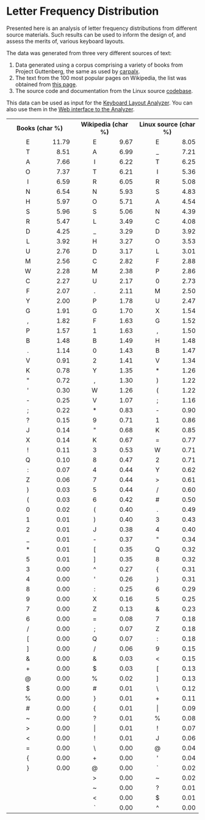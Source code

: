 
# Letter Frequency Distribution

Presented here is an analysis of letter frequency distributions from different source materials. Such results can be used to inform the design of, and assess the merits of, various keyboard layouts. 

The data was generated from three very different sources of text:

1. Data generated using a corpus comprising a variety of books from Project Guttenberg, the same as used by [carpalx](http://mkweb.bcgsc.ca/carpalx/?word_statistics).
2. The text from the 100 most popular pages on Wikipedia, the list was obtained from [this page](https://en.wikipedia.org/wiki/Wikipedia:Multiyear_ranking_of_most_viewed_pages#Top-100_list).
3. The source code and documentation from the Linux source [codebase](https://github.com/torvalds/linux).

This data can be used as input for the [Keyboard Layout Analyzer](https://github.com/stevep99/keyboard-layout-analyzer). You can also use them in the [Web interface to the Analyzer](https://colemakmods.github.io/mod-dh/analyze.html).

<table cellspacing="0" border="0">
	<colgroup width="120"></colgroup>
	<colgroup width="0"></colgroup>
	<colgroup width="120"></colgroup>
	<colgroup width="0"></colgroup>
	<colgroup width="120"></colgroup>
	<tr>
		<th colspan="2">Books (char %)</th>
		<th colspan="2">Wikipedia (char %)</th>
		<th colspan="2">Linux source (char %)</th>
	</tr>
	<tr>
		<td align="center"> E </td>
		<td align="right" sdval="11.79" sdnum="2057;">11.79</td>
		<td align="center"> E </td>
		<td align="right" sdval="9.67" sdnum="2057;">9.67</td>
		<td align="center"> E </td>
		<td align="right" sdval="8.05" sdnum="2057;">8.05</td>
	</tr>
	<tr>
		<td align="center"> T </td>
		<td align="right" sdval="8.51" sdnum="2057;">8.51</td>
		<td align="center"> A </td>
		<td align="right" sdval="6.99" sdnum="2057;">6.99</td>
		<td align="center"> _ </td>
		<td align="right" sdval="7.21" sdnum="2057;">7.21</td>
	</tr>
	<tr>
		<td align="center"> A </td>
		<td align="right" sdval="7.66" sdnum="2057;">7.66</td>
		<td align="center"> I </td>
		<td align="right" sdval="6.22" sdnum="2057;">6.22</td>
		<td align="center"> T </td>
		<td align="right" sdval="6.25" sdnum="2057;">6.25</td>
	</tr>
	<tr>
		<td align="center"> O </td>
		<td align="right" sdval="7.37" sdnum="2057;">7.37</td>
		<td align="center"> T </td>
		<td align="right" sdval="6.21" sdnum="2057;">6.21</td>
		<td align="center"> I </td>
		<td align="right" sdval="5.36" sdnum="2057;">5.36</td>
	</tr>
	<tr>
		<td align="center"> I </td>
		<td align="right" sdval="6.59" sdnum="2057;">6.59</td>
		<td align="center"> R </td>
		<td align="right" sdval="6.05" sdnum="2057;">6.05</td>
		<td align="center"> R </td>
		<td align="right" sdval="5.08" sdnum="2057;">5.08</td>
	</tr>
	<tr>
		<td align="center"> N </td>
		<td align="right" sdval="6.54" sdnum="2057;">6.54</td>
		<td align="center"> N </td>
		<td align="right" sdval="5.93" sdnum="2057;">5.93</td>
		<td align="center"> S </td>
		<td align="right" sdval="4.83" sdnum="2057;">4.83</td>
	</tr>
	<tr>
		<td align="center"> H </td>
		<td align="right" sdval="5.97" sdnum="2057;">5.97</td>
		<td align="center"> O </td>
		<td align="right" sdval="5.71" sdnum="2057;">5.71</td>
		<td align="center"> A </td>
		<td align="right" sdval="4.54" sdnum="2057;">4.54</td>
	</tr>
	<tr>
		<td align="center"> S </td>
		<td align="right" sdval="5.96" sdnum="2057;">5.96</td>
		<td align="center"> S </td>
		<td align="right" sdval="5.06" sdnum="2057;">5.06</td>
		<td align="center"> N </td>
		<td align="right" sdval="4.39" sdnum="2057;">4.39</td>
	</tr>
	<tr>
		<td align="center"> R </td>
		<td align="right" sdval="5.47" sdnum="2057;">5.47</td>
		<td align="center"> L </td>
		<td align="right" sdval="3.49" sdnum="2057;">3.49</td>
		<td align="center"> C </td>
		<td align="right" sdval="4.08" sdnum="2057;">4.08</td>
	</tr>
	<tr>
		<td align="center"> D </td>
		<td align="right" sdval="4.25" sdnum="2057;">4.25</td>
		<td align="center"> _ </td>
		<td align="right" sdval="3.29" sdnum="2057;">3.29</td>
		<td align="center"> D </td>
		<td align="right" sdval="3.92" sdnum="2057;">3.92</td>
	</tr>
	<tr>
		<td align="center"> L </td>
		<td align="right" sdval="3.92" sdnum="2057;">3.92</td>
		<td align="center"> H </td>
		<td align="right" sdval="3.27" sdnum="2057;">3.27</td>
		<td align="center"> O </td>
		<td align="right" sdval="3.53" sdnum="2057;">3.53</td>
	</tr>
	<tr>
		<td align="center"> U </td>
		<td align="right" sdval="2.76" sdnum="2057;">2.76</td>
		<td align="center"> D </td>
		<td align="right" sdval="3.17" sdnum="2057;">3.17</td>
		<td align="center"> L </td>
		<td align="right" sdval="3.01" sdnum="2057;">3.01</td>
	</tr>
	<tr>
		<td align="center"> M </td>
		<td align="right" sdval="2.56" sdnum="2057;">2.56</td>
		<td align="center"> C </td>
		<td align="right" sdval="2.82" sdnum="2057;">2.82</td>
		<td align="center"> F </td>
		<td align="right" sdval="2.88" sdnum="2057;">2.88</td>
	</tr>
	<tr>
		<td align="center"> W </td>
		<td align="right" sdval="2.28" sdnum="2057;">2.28</td>
		<td align="center"> M </td>
		<td align="right" sdval="2.38" sdnum="2057;">2.38</td>
		<td align="center"> P </td>
		<td align="right" sdval="2.86" sdnum="2057;">2.86</td>
	</tr>
	<tr>
		<td align="center"> C </td>
		<td align="right" sdval="2.27" sdnum="2057;">2.27</td>
		<td align="center"> U </td>
		<td align="right" sdval="2.17" sdnum="2057;">2.17</td>
		<td align="center" sdval="0" sdnum="2057;">0</td>
		<td align="right" sdval="2.73" sdnum="2057;">2.73</td>
	</tr>
	<tr>
		<td align="center"> F </td>
		<td align="right" sdval="2.07" sdnum="2057;">2.07</td>
		<td align="center"> . </td>
		<td align="right" sdval="2.11" sdnum="2057;">2.11</td>
		<td align="center"> M </td>
		<td align="right" sdval="2.5" sdnum="2057;">2.50</td>
	</tr>
	<tr>
		<td align="center"> Y </td>
		<td align="right" sdval="2" sdnum="2057;">2.00</td>
		<td align="center"> P </td>
		<td align="right" sdval="1.78" sdnum="2057;">1.78</td>
		<td align="center"> U </td>
		<td align="right" sdval="2.47" sdnum="2057;">2.47</td>
	</tr>
	<tr>
		<td align="center"> G </td>
		<td align="right" sdval="1.91" sdnum="2057;">1.91</td>
		<td align="center"> G </td>
		<td align="right" sdval="1.7" sdnum="2057;">1.70</td>
		<td align="center"> X </td>
		<td align="right" sdval="1.54" sdnum="2057;">1.54</td>
	</tr>
	<tr>
		<td align="center"> , </td>
		<td align="right" sdval="1.82" sdnum="2057;">1.82</td>
		<td align="center"> F </td>
		<td align="right" sdval="1.63" sdnum="2057;">1.63</td>
		<td align="center"> G </td>
		<td align="right" sdval="1.52" sdnum="2057;">1.52</td>
	</tr>
	<tr>
		<td align="center"> P </td>
		<td align="right" sdval="1.57" sdnum="2057;">1.57</td>
		<td align="center" sdval="1" sdnum="2057;">1</td>
		<td align="right" sdval="1.63" sdnum="2057;">1.63</td>
		<td align="center"> , </td>
		<td align="right" sdval="1.5" sdnum="2057;">1.50</td>
	</tr>
	<tr>
		<td align="center"> B </td>
		<td align="right" sdval="1.48" sdnum="2057;">1.48</td>
		<td align="center"> B </td>
		<td align="right" sdval="1.49" sdnum="2057;">1.49</td>
		<td align="center"> H </td>
		<td align="right" sdval="1.48" sdnum="2057;">1.48</td>
	</tr>
	<tr>
		<td align="center"> . </td>
		<td align="right" sdval="1.14" sdnum="2057;">1.14</td>
		<td align="center" sdval="0" sdnum="2057;">0</td>
		<td align="right" sdval="1.43" sdnum="2057;">1.43</td>
		<td align="center"> B </td>
		<td align="right" sdval="1.47" sdnum="2057;">1.47</td>
	</tr>
	<tr>
		<td align="center"> V </td>
		<td align="right" sdval="0.91" sdnum="2057;">0.91</td>
		<td align="center" sdval="2" sdnum="2057;">2</td>
		<td align="right" sdval="1.41" sdnum="2057;">1.41</td>
		<td align="center"> V </td>
		<td align="right" sdval="1.34" sdnum="2057;">1.34</td>
	</tr>
	<tr>
		<td align="center"> K </td>
		<td align="right" sdval="0.78" sdnum="2057;">0.78</td>
		<td align="center"> Y </td>
		<td align="right" sdval="1.35" sdnum="2057;">1.35</td>
		<td align="center"> * </td>
		<td align="right" sdval="1.26" sdnum="2057;">1.26</td>
	</tr>
	<tr>
		<td align="center"> &quot; </td>
		<td align="right" sdval="0.72" sdnum="2057;">0.72</td>
		<td align="center"> , </td>
		<td align="right" sdval="1.3" sdnum="2057;">1.30</td>
		<td align="center"> ) </td>
		<td align="right" sdval="1.22" sdnum="2057;">1.22</td>
	</tr>
	<tr>
		<td align="center"> ' </td>
		<td align="right" sdval="0.3" sdnum="2057;">0.30</td>
		<td align="center"> W </td>
		<td align="right" sdval="1.26" sdnum="2057;">1.26</td>
		<td align="center"> ( </td>
		<td align="right" sdval="1.22" sdnum="2057;">1.22</td>
	</tr>
	<tr>
		<td align="center"> - </td>
		<td align="right" sdval="0.25" sdnum="2057;">0.25</td>
		<td align="center"> V </td>
		<td align="right" sdval="1.07" sdnum="2057;">1.07</td>
		<td align="center"> ; </td>
		<td align="right" sdval="1.16" sdnum="2057;">1.16</td>
	</tr>
	<tr>
		<td align="center"> ; </td>
		<td align="right" sdval="0.22" sdnum="2057;">0.22</td>
		<td align="center"> * </td>
		<td align="right" sdval="0.83" sdnum="2057;">0.83</td>
		<td align="center"> - </td>
		<td align="right" sdval="0.9" sdnum="2057;">0.90</td>
	</tr>
	<tr>
		<td align="center"> ? </td>
		<td align="right" sdval="0.15" sdnum="2057;">0.15</td>
		<td align="center" sdval="9" sdnum="2057;">9</td>
		<td align="right" sdval="0.71" sdnum="2057;">0.71</td>
		<td align="center" sdval="1" sdnum="2057;">1</td>
		<td align="right" sdval="0.86" sdnum="2057;">0.86</td>
	</tr>
	<tr>
		<td align="center"> J </td>
		<td align="right" sdval="0.14" sdnum="2057;">0.14</td>
		<td align="center"> &quot; </td>
		<td align="right" sdval="0.68" sdnum="2057;">0.68</td>
		<td align="center"> K </td>
		<td align="right" sdval="0.85" sdnum="2057;">0.85</td>
	</tr>
	<tr>
		<td align="center"> X </td>
		<td align="right" sdval="0.14" sdnum="2057;">0.14</td>
		<td align="center"> K </td>
		<td align="right" sdval="0.67" sdnum="2057;">0.67</td>
		<td align="center"> = </td>
		<td align="right" sdval="0.77" sdnum="2057;">0.77</td>
	</tr>
	<tr>
		<td align="center"> ! </td>
		<td align="right" sdval="0.11" sdnum="2057;">0.11</td>
		<td align="center" sdval="3" sdnum="2057;">3</td>
		<td align="right" sdval="0.53" sdnum="2057;">0.53</td>
		<td align="center"> W </td>
		<td align="right" sdval="0.71" sdnum="2057;">0.71</td>
	</tr>
	<tr>
		<td align="center"> Q </td>
		<td align="right" sdval="0.1" sdnum="2057;">0.10</td>
		<td align="center" sdval="8" sdnum="2057;">8</td>
		<td align="right" sdval="0.47" sdnum="2057;">0.47</td>
		<td align="center" sdval="2" sdnum="2057;">2</td>
		<td align="right" sdval="0.71" sdnum="2057;">0.71</td>
	</tr>
	<tr>
		<td align="center"> : </td>
		<td align="right" sdval="0.07" sdnum="2057;">0.07</td>
		<td align="center" sdval="4" sdnum="2057;">4</td>
		<td align="right" sdval="0.44" sdnum="2057;">0.44</td>
		<td align="center"> Y </td>
		<td align="right" sdval="0.62" sdnum="2057;">0.62</td>
	</tr>
	<tr>
		<td align="center"> Z </td>
		<td align="right" sdval="0.06" sdnum="2057;">0.06</td>
		<td align="center" sdval="7" sdnum="2057;">7</td>
		<td align="right" sdval="0.44" sdnum="2057;">0.44</td>
		<td align="center"> &gt; </td>
		<td align="right" sdval="0.61" sdnum="2057;">0.61</td>
	</tr>
	<tr>
		<td align="center"> ) </td>
		<td align="right" sdval="0.03" sdnum="2057;">0.03</td>
		<td align="center" sdval="5" sdnum="2057;">5</td>
		<td align="right" sdval="0.44" sdnum="2057;">0.44</td>
		<td align="center"> / </td>
		<td align="right" sdval="0.6" sdnum="2057;">0.60</td>
	</tr>
	<tr>
		<td align="center"> ( </td>
		<td align="right" sdval="0.03" sdnum="2057;">0.03</td>
		<td align="center" sdval="6" sdnum="2057;">6</td>
		<td align="right" sdval="0.42" sdnum="2057;">0.42</td>
		<td align="center"> # </td>
		<td align="right" sdval="0.5" sdnum="2057;">0.50</td>
	</tr>
	<tr>
		<td align="center" sdval="0" sdnum="2057;">0</td>
		<td align="right" sdval="0.02" sdnum="2057;">0.02</td>
		<td align="center"> ( </td>
		<td align="right" sdval="0.4" sdnum="2057;">0.40</td>
		<td align="center"> . </td>
		<td align="right" sdval="0.49" sdnum="2057;">0.49</td>
	</tr>
	<tr>
		<td align="center" sdval="1" sdnum="2057;">1</td>
		<td align="right" sdval="0.01" sdnum="2057;">0.01</td>
		<td align="center"> ) </td>
		<td align="right" sdval="0.4" sdnum="2057;">0.40</td>
		<td align="center" sdval="3" sdnum="2057;">3</td>
		<td align="right" sdval="0.43" sdnum="2057;">0.43</td>
	</tr>
	<tr>
		<td align="center" sdval="2" sdnum="2057;">2</td>
		<td align="right" sdval="0.01" sdnum="2057;">0.01</td>
		<td align="center"> J </td>
		<td align="right" sdval="0.38" sdnum="2057;">0.38</td>
		<td align="center" sdval="4" sdnum="2057;">4</td>
		<td align="right" sdval="0.4" sdnum="2057;">0.40</td>
	</tr>
	<tr>
		<td align="center"> _ </td>
		<td align="right" sdval="0.01" sdnum="2057;">0.01</td>
		<td align="center"> - </td>
		<td align="right" sdval="0.37" sdnum="2057;">0.37</td>
		<td align="center"> &quot; </td>
		<td align="right" sdval="0.34" sdnum="2057;">0.34</td>
	</tr>
	<tr>
		<td align="center"> * </td>
		<td align="right" sdval="0.01" sdnum="2057;">0.01</td>
		<td align="center"> [ </td>
		<td align="right" sdval="0.35" sdnum="2057;">0.35</td>
		<td align="center"> Q </td>
		<td align="right" sdval="0.32" sdnum="2057;">0.32</td>
	</tr>
	<tr>
		<td align="center" sdval="5" sdnum="2057;">5</td>
		<td align="right" sdval="0.01" sdnum="2057;">0.01</td>
		<td align="center"> ] </td>
		<td align="right" sdval="0.35" sdnum="2057;">0.35</td>
		<td align="center" sdval="8" sdnum="2057;">8</td>
		<td align="right" sdval="0.32" sdnum="2057;">0.32</td>
	</tr>
	<tr>
		<td align="center" sdval="3" sdnum="2057;">3</td>
		<td align="right" sdval="0" sdnum="2057;">0.00</td>
		<td align="center"> ^ </td>
		<td align="right" sdval="0.27" sdnum="2057;">0.27</td>
		<td align="center"> { </td>
		<td align="right" sdval="0.31" sdnum="2057;">0.31</td>
	</tr>
	<tr>
		<td align="center" sdval="4" sdnum="2057;">4</td>
		<td align="right" sdval="0" sdnum="2057;">0.00</td>
		<td align="center"> ' </td>
		<td align="right" sdval="0.26" sdnum="2057;">0.26</td>
		<td align="center"> } </td>
		<td align="right" sdval="0.31" sdnum="2057;">0.31</td>
	</tr>
	<tr>
		<td align="center" sdval="8" sdnum="2057;">8</td>
		<td align="right" sdval="0" sdnum="2057;">0.00</td>
		<td align="center"> : </td>
		<td align="right" sdval="0.25" sdnum="2057;">0.25</td>
		<td align="center" sdval="6" sdnum="2057;">6</td>
		<td align="right" sdval="0.29" sdnum="2057;">0.29</td>
	</tr>
	<tr>
		<td align="center" sdval="9" sdnum="2057;">9</td>
		<td align="right" sdval="0" sdnum="2057;">0.00</td>
		<td align="center"> X </td>
		<td align="right" sdval="0.16" sdnum="2057;">0.16</td>
		<td align="center" sdval="5" sdnum="2057;">5</td>
		<td align="right" sdval="0.25" sdnum="2057;">0.25</td>
	</tr>
	<tr>
		<td align="center" sdval="7" sdnum="2057;">7</td>
		<td align="right" sdval="0" sdnum="2057;">0.00</td>
		<td align="center"> Z </td>
		<td align="right" sdval="0.13" sdnum="2057;">0.13</td>
		<td align="center"> &amp; </td>
		<td align="right" sdval="0.23" sdnum="2057;">0.23</td>
	</tr>
	<tr>
		<td align="center" sdval="6" sdnum="2057;">6</td>
		<td align="right" sdval="0" sdnum="2057;">0.00</td>
		<td align="center"> = </td>
		<td align="right" sdval="0.08" sdnum="2057;">0.08</td>
		<td align="center" sdval="7" sdnum="2057;">7</td>
		<td align="right" sdval="0.18" sdnum="2057;">0.18</td>
	</tr>
	<tr>
		<td align="center"> / </td>
		<td align="right" sdval="0" sdnum="2057;">0.00</td>
		<td align="center"> ; </td>
		<td align="right" sdval="0.07" sdnum="2057;">0.07</td>
		<td align="center"> Z </td>
		<td align="right" sdval="0.18" sdnum="2057;">0.18</td>
	</tr>
	<tr>
		<td align="center"> [ </td>
		<td align="right" sdval="0" sdnum="2057;">0.00</td>
		<td align="center"> Q </td>
		<td align="right" sdval="0.07" sdnum="2057;">0.07</td>
		<td align="center"> : </td>
		<td align="right" sdval="0.18" sdnum="2057;">0.18</td>
	</tr>
	<tr>
		<td align="center"> ] </td>
		<td align="right" sdval="0" sdnum="2057;">0.00</td>
		<td align="center"> / </td>
		<td align="right" sdval="0.06" sdnum="2057;">0.06</td>
		<td align="center" sdval="9" sdnum="2057;">9</td>
		<td align="right" sdval="0.15" sdnum="2057;">0.15</td>
	</tr>
	<tr>
		<td align="center"> &amp; </td>
		<td align="right" sdval="0" sdnum="2057;">0.00</td>
		<td align="center"> &amp; </td>
		<td align="right" sdval="0.03" sdnum="2057;">0.03</td>
		<td align="center"> &lt; </td>
		<td align="right" sdval="0.15" sdnum="2057;">0.15</td>
	</tr>
	<tr>
		<td align="center"> + </td>
		<td align="right" sdval="0" sdnum="2057;">0.00</td>
		<td align="center"> $ </td>
		<td align="right" sdval="0.03" sdnum="2057;">0.03</td>
		<td align="center"> [ </td>
		<td align="right" sdval="0.13" sdnum="2057;">0.13</td>
	</tr>
	<tr>
		<td align="center"> @ </td>
		<td align="right" sdval="0" sdnum="2057;">0.00</td>
		<td align="center"> % </td>
		<td align="right" sdval="0.02" sdnum="2057;">0.02</td>
		<td align="center"> ] </td>
		<td align="right" sdval="0.13" sdnum="2057;">0.13</td>
	</tr>
	<tr>
		<td align="center"> $ </td>
		<td align="right" sdval="0" sdnum="2057;">0.00</td>
		<td align="center"> # </td>
		<td align="right" sdval="0.01" sdnum="2057;">0.01</td>
		<td align="center"> \ </td>
		<td align="right" sdval="0.12" sdnum="2057;">0.12</td>
	</tr>
	<tr>
		<td align="center"> % </td>
		<td align="right" sdval="0" sdnum="2057;">0.00</td>
		<td align="center"> } </td>
		<td align="right" sdval="0.01" sdnum="2057;">0.01</td>
		<td align="center"> + </td>
		<td align="right" sdval="0.11" sdnum="2057;">0.11</td>
	</tr>
	<tr>
		<td align="center"> # </td>
		<td align="right" sdval="0" sdnum="2057;">0.00</td>
		<td align="center"> { </td>
		<td align="right" sdval="0.01" sdnum="2057;">0.01</td>
		<td align="center"> | </td>
		<td align="right" sdval="0.09" sdnum="2057;">0.09</td>
	</tr>
	<tr>
		<td align="center"> ~ </td>
		<td align="right" sdval="0" sdnum="2057;">0.00</td>
		<td align="center"> ? </td>
		<td align="right" sdval="0.01" sdnum="2057;">0.01</td>
		<td align="center"> % </td>
		<td align="right" sdval="0.08" sdnum="2057;">0.08</td>
	</tr>
	<tr>
		<td align="center"> &gt; </td>
		<td align="right" sdval="0" sdnum="2057;">0.00</td>
		<td align="center"> | </td>
		<td align="right" sdval="0.01" sdnum="2057;">0.01</td>
		<td align="center"> ! </td>
		<td align="right" sdval="0.07" sdnum="2057;">0.07</td>
	</tr>
	<tr>
		<td align="center"> &lt; </td>
		<td align="right" sdval="0" sdnum="2057;">0.00</td>
		<td align="center"> ! </td>
		<td align="right" sdval="0.01" sdnum="2057;">0.01</td>
		<td align="center"> J </td>
		<td align="right" sdval="0.06" sdnum="2057;">0.06</td>
	</tr>
	<tr>
		<td align="center"> = </td>
		<td align="right" sdval="0" sdnum="2057;">0.00</td>
		<td align="center"> \ </td>
		<td align="right" sdval="0" sdnum="2057;">0.00</td>
		<td align="center"> @ </td>
		<td align="right" sdval="0.04" sdnum="2057;">0.04</td>
	</tr>
	<tr>
		<td align="center"> { </td>
		<td align="right" sdval="0" sdnum="2057;">0.00</td>
		<td align="center"> + </td>
		<td align="right" sdval="0" sdnum="2057;">0.00</td>
		<td align="center"> ' </td>
		<td align="right" sdval="0.04" sdnum="2057;">0.04</td>
	</tr>
	<tr>
		<td align="center"> } </td>
		<td align="right" sdval="0" sdnum="2057;">0.00</td>
		<td align="center"> @ </td>
		<td align="right" sdval="0" sdnum="2057;">0.00</td>
		<td align="center"> ` </td>
		<td align="right" sdval="0.02" sdnum="2057;">0.02</td>
	</tr>
	<tr>
		<td align="center"><br></td>
		<td align="left"><br></td>
		<td align="center"> &gt; </td>
		<td align="right" sdval="0" sdnum="2057;">0.00</td>
		<td align="center"> ~ </td>
		<td align="right" sdval="0.02" sdnum="2057;">0.02</td>
	</tr>
	<tr>
		<td align="center"><br></td>
		<td align="left"><br></td>
		<td align="center"> ~ </td>
		<td align="right" sdval="0" sdnum="2057;">0.00</td>
		<td align="center"> ? </td>
		<td align="right" sdval="0.01" sdnum="2057;">0.01</td>
	</tr>
	<tr>
		<td align="center"><br></td>
		<td align="left"><br></td>
		<td align="center"> &lt; </td>
		<td align="right" sdval="0" sdnum="2057;">0.00</td>
		<td align="center"> $ </td>
		<td align="right" sdval="0.01" sdnum="2057;">0.01</td>
	</tr>
	<tr>
		<td align="center"><br></td>
		<td align="left"><br></td>
		<td align="center"> ` </td>
		<td align="right" sdval="0" sdnum="2057;">0.00</td>
		<td align="center"> ^ </td>
		<td align="right" sdval="0" sdnum="2057;">0.00</td>
	</tr>
</table>


